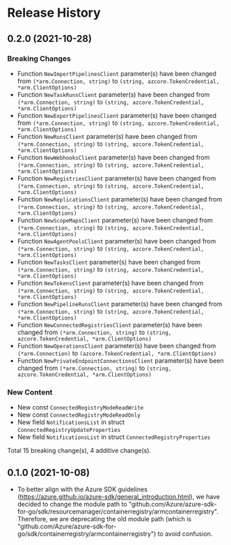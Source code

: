 # Release History

## 0.2.0 (2021-10-28)
### Breaking Changes

- Function `NewImportPipelinesClient` parameter(s) have been changed from `(*arm.Connection, string)` to `(string, azcore.TokenCredential, *arm.ClientOptions)`
- Function `NewTaskRunsClient` parameter(s) have been changed from `(*arm.Connection, string)` to `(string, azcore.TokenCredential, *arm.ClientOptions)`
- Function `NewExportPipelinesClient` parameter(s) have been changed from `(*arm.Connection, string)` to `(string, azcore.TokenCredential, *arm.ClientOptions)`
- Function `NewRunsClient` parameter(s) have been changed from `(*arm.Connection, string)` to `(string, azcore.TokenCredential, *arm.ClientOptions)`
- Function `NewWebhooksClient` parameter(s) have been changed from `(*arm.Connection, string)` to `(string, azcore.TokenCredential, *arm.ClientOptions)`
- Function `NewRegistriesClient` parameter(s) have been changed from `(*arm.Connection, string)` to `(string, azcore.TokenCredential, *arm.ClientOptions)`
- Function `NewReplicationsClient` parameter(s) have been changed from `(*arm.Connection, string)` to `(string, azcore.TokenCredential, *arm.ClientOptions)`
- Function `NewScopeMapsClient` parameter(s) have been changed from `(*arm.Connection, string)` to `(string, azcore.TokenCredential, *arm.ClientOptions)`
- Function `NewAgentPoolsClient` parameter(s) have been changed from `(*arm.Connection, string)` to `(string, azcore.TokenCredential, *arm.ClientOptions)`
- Function `NewTasksClient` parameter(s) have been changed from `(*arm.Connection, string)` to `(string, azcore.TokenCredential, *arm.ClientOptions)`
- Function `NewTokensClient` parameter(s) have been changed from `(*arm.Connection, string)` to `(string, azcore.TokenCredential, *arm.ClientOptions)`
- Function `NewPipelineRunsClient` parameter(s) have been changed from `(*arm.Connection, string)` to `(string, azcore.TokenCredential, *arm.ClientOptions)`
- Function `NewConnectedRegistriesClient` parameter(s) have been changed from `(*arm.Connection, string)` to `(string, azcore.TokenCredential, *arm.ClientOptions)`
- Function `NewOperationsClient` parameter(s) have been changed from `(*arm.Connection)` to `(azcore.TokenCredential, *arm.ClientOptions)`
- Function `NewPrivateEndpointConnectionsClient` parameter(s) have been changed from `(*arm.Connection, string)` to `(string, azcore.TokenCredential, *arm.ClientOptions)`

### New Content

- New const `ConnectedRegistryModeReadWrite`
- New const `ConnectedRegistryModeReadOnly`
- New field `NotificationsList` in struct `ConnectedRegistryUpdateProperties`
- New field `NotificationsList` in struct `ConnectedRegistryProperties`

Total 15 breaking change(s), 4 additive change(s).


## 0.1.0 (2021-10-08)
- To better align with the Azure SDK guidelines (https://azure.github.io/azure-sdk/general_introduction.html), we have decided to change the module path to "github.com/Azure/azure-sdk-for-go/sdk/resourcemanager/containerregistry/armcontainerregistry". Therefore, we are deprecating the old module path (which is "github.com/Azure/azure-sdk-for-go/sdk/containerregistry/armcontainerregistry") to avoid confusion.